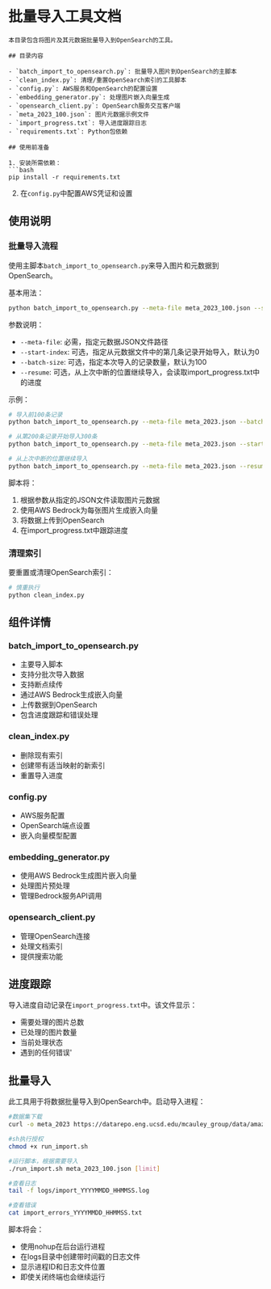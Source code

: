 # 批量导入工具文档

```shell
本目录包含将图片及其元数据批量导入到OpenSearch的工具。

## 目录内容

- `batch_import_to_opensearch.py`: 批量导入图片到OpenSearch的主脚本
- `clean_index.py`: 清理/重置OpenSearch索引的工具脚本
- `config.py`: AWS服务和OpenSearch的配置设置
- `embedding_generator.py`: 处理图片嵌入向量生成
- `opensearch_client.py`: OpenSearch服务交互客户端
- `meta_2023_100.json`: 图片元数据示例文件
- `import_progress.txt`: 导入进度跟踪日志
- `requirements.txt`: Python包依赖

## 使用前准备

1. 安装所需依赖：
```bash
pip install -r requirements.txt
```

2. 在`config.py`中配置AWS凭证和设置

## 使用说明

### 批量导入流程

使用主脚本`batch_import_to_opensearch.py`来导入图片和元数据到OpenSearch。

基本用法：

```bash
python batch_import_to_opensearch.py --meta-file meta_2023_100.json --start-index 0 --batch-size 100
```

参数说明：

* `--meta-file`: 必需，指定元数据JSON文件路径
* `--start-index`: 可选，指定从元数据文件中的第几条记录开始导入，默认为0
* `--batch-size`: 可选，指定本次导入的记录数量，默认为100
* `--resume`: 可选，从上次中断的位置继续导入，会读取import_progress.txt中的进度

示例：

```bash
# 导入前100条记录
python batch_import_to_opensearch.py --meta-file meta_2023.json --batch-size 100

# 从第200条记录开始导入300条
python batch_import_to_opensearch.py --meta-file meta_2023.json --start-index 200 --batch-size 300

# 从上次中断的位置继续导入
python batch_import_to_opensearch.py --meta-file meta_2023.json --resume
```

脚本将：

1. 根据参数从指定的JSON文件读取图片元数据
2. 使用AWS Bedrock为每张图片生成嵌入向量
3. 将数据上传到OpenSearch
4. 在import_progress.txt中跟踪进度

### 清理索引

要重置或清理OpenSearch索引：

```bash
# 慎重执行
python clean_index.py
```

## 组件详情

### batch_import_to_opensearch.py

* 主要导入脚本
* 支持分批次导入数据
* 支持断点续传
* 通过AWS Bedrock生成嵌入向量
* 上传数据到OpenSearch
* 包含进度跟踪和错误处理

### clean_index.py

* 删除现有索引
* 创建带有适当映射的新索引
* 重置导入进度

### config.py

* AWS服务配置
* OpenSearch端点设置
* 嵌入向量模型配置

### embedding_generator.py

* 使用AWS Bedrock生成图片嵌入向量
* 处理图片预处理
* 管理Bedrock服务API调用

### opensearch_client.py

* 管理OpenSearch连接
* 处理文档索引
* 提供搜索功能

## 进度跟踪

导入进度自动记录在`import_progress.txt`中。该文件显示：

* 需要处理的图片总数
* 已处理的图片数量
* 当前处理状态
* 遇到的任何错误'

## 批量导入

此工具用于将数据批量导入到OpenSearch中。启动导入进程：

```bash
#数据集下载
curl -o meta_2023 https://datarepo.eng.ucsd.edu/mcauley_group/data/amazon_2023/raw/meta_categories/meta_Clothing_Shoes_and_Jewelry.jsonl.gz

#sh执行授权
chmod +x run_import.sh

#运行脚本，根据需要导入
./run_import.sh meta_2023_100.json [limit]

#查看日志
tail -f logs/import_YYYYMMDD_HHMMSS.log

#查看错误
cat import_errors_YYYYMMDD_HHMMSS.txt
```

脚本将会：

* 使用nohup在后台运行进程
* 在logs目录中创建带时间戳的日志文件
* 显示进程ID和日志文件位置
* 即使关闭终端也会继续运行

